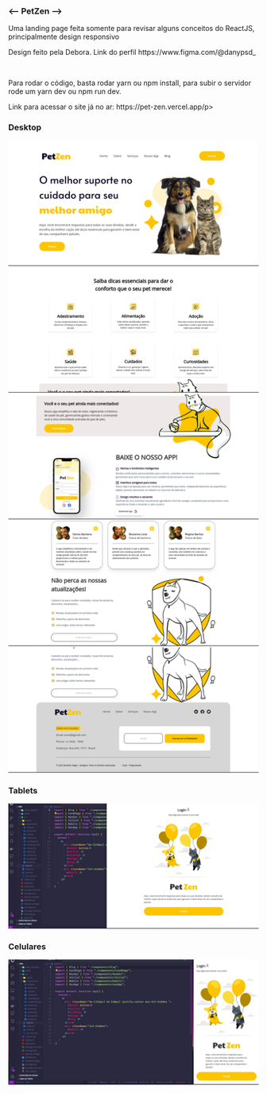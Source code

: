 ### <-- PetZen --> 
<p>Uma landing page feita somente para revisar alguns conceitos do ReactJS, principalmente design responsivo</p>
<p>Design feito pela Debora. Link do perfil https://www.figma.com/@danypsd_</p>
<br />

<p>Para rodar o código, basta rodar yarn ou npm install, para subir o servidor rode um yarn dev ou npm run dev.</p>
<p>Link para acessar o site já no ar: https://pet-zen.vercel.app/p>

<br />
<h3>Desktop</h3>

<img src="./src/assets/prints/pg01.png" />
<img src="./src/assets/prints/pg02.png" />
<img src="./src/assets/prints/pg03.png" />
<img src="./src/assets/prints/pg04.png" />
<img src="./src/assets/prints/pg05.png" />

<h3>Tablets</h3>

<img src="./src/assets/prints/pg06.png" />

<h3>Celulares</h3>

<img src="./src/assets/prints/pg07.png" />